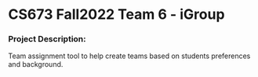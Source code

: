 CS673 Fall2022 Team 6 - iGroup
=======================================

### Project Description:

Team assignment tool to help create teams based on students preferences and background.

